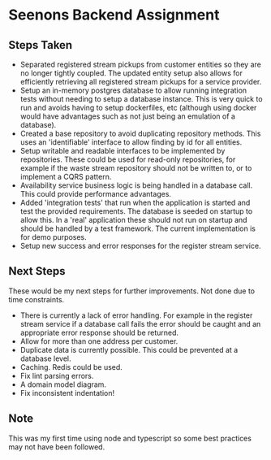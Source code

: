 # Seenons Backend Assignment

## Steps Taken

- Separated registered stream pickups from customer entities so they are no longer tightly coupled. The updated entity setup also allows for efficiently retrieving all registered stream pickups for a service provider.
- Setup an in-memory postgres database to allow running integration tests without needing to setup a database instance. This is very quick to run and avoids having to setup dockerfiles, etc (although using docker would have advantages such as not just being an emulation of a database).
- Created a base repository to avoid duplicating repository methods. This uses an 'identifiable' interface to allow finding by id for all entities.
- Setup writable and readable interfaces to be implemented by repositories. These could be used for read-only repositories, for example if the waste stream repository should not be written to, or to implement a CQRS pattern.
- Availability service business logic is being handled in a database call. This could provide performance advantages.
- Added 'integration tests' that run when the application is started and test the provided requirements. The database is seeded on startup to allow this. In a 'real' application these should not run on startup and should be handled by a test framework. The current implementation is for demo purposes.
- Setup new success and error responses for the register stream service.

## Next Steps

These would be my next steps for further improvements. Not done due to time constraints.

- There is currently a lack of error handling. For example in the register stream service if a database call fails the error should be caught and an appropriate error response should be returned.
- Allow for more than one address per customer.
- Duplicate data is currently possible. This could be prevented at a database level.
- Caching. Redis could be used.
- Fix lint parsing errors.
- A domain model diagram.
- Fix inconsistent indentation!

## Note

This was my first time using node and typescript so some best practices may not have been followed.
